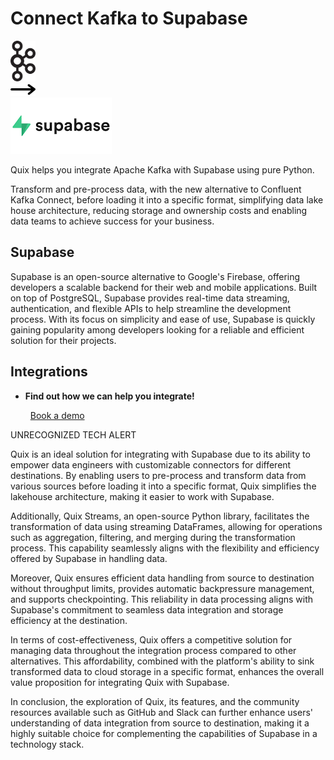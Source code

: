 # Connect Kafka to Supabase

<div class="connect-images cards blog-grid-card" markdown>
<div>
<img src="../images/kafka_logo.png" width="40px" />
</div>
<div>
<img src="../images/arrow.svg" width="40px" />
</div>
<div>
<img src="./images/supabase_1.jpg" />
</div>
</div>

Quix helps you integrate Apache Kafka with Supabase using pure Python.

Transform and pre-process data, with the new alternative to Confluent Kafka Connect, before loading it into a specific format, simplifying data lake house architecture, reducing storage and ownership costs and enabling data teams to achieve success for your business.

## Supabase

Supabase is an open-source alternative to Google's Firebase, offering developers a scalable backend for their web and mobile applications. Built on top of PostgreSQL, Supabase provides real-time data streaming, authentication, and flexible APIs to help streamline the development process. With its focus on simplicity and ease of use, Supabase is quickly gaining popularity among developers looking for a reliable and efficient solution for their projects.

## Integrations

<div class="grid cards" markdown>

- __Find out how we can help you integrate!__

    <a class="md-button md-button--primary" href="https://quix.io/book-a-demo" target="_blank" style="margin:.5rem;">Book a demo</a>

</div>


UNRECOGNIZED TECH ALERT

Quix is an ideal solution for integrating with Supabase due to its ability to empower data engineers with customizable connectors for different destinations. By enabling users to pre-process and transform data from various sources before loading it into a specific format, Quix simplifies the lakehouse architecture, making it easier to work with Supabase.

Additionally, Quix Streams, an open-source Python library, facilitates the transformation of data using streaming DataFrames, allowing for operations such as aggregation, filtering, and merging during the transformation process. This capability seamlessly aligns with the flexibility and efficiency offered by Supabase in handling data.

Moreover, Quix ensures efficient data handling from source to destination without throughput limits, provides automatic backpressure management, and supports checkpointing. This reliability in data processing aligns with Supabase's commitment to seamless data integration and storage efficiency at the destination.

In terms of cost-effectiveness, Quix offers a competitive solution for managing data throughout the integration process compared to other alternatives. This affordability, combined with the platform's ability to sink transformed data to cloud storage in a specific format, enhances the overall value proposition for integrating Quix with Supabase.

In conclusion, the exploration of Quix, its features, and the community resources available such as GitHub and Slack can further enhance users' understanding of data integration from source to destination, making it a highly suitable choice for complementing the capabilities of Supabase in a technology stack.

